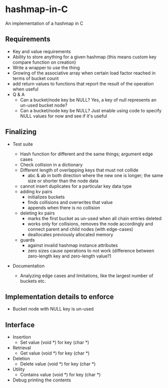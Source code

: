 # hashmap-in-C
 An implementation of a hashmap in C

## Requirements
- Key and value requirements
- Ability to store anything for a given hashmap (this means custom key compare function on creation)
- Write a wrapper to use the thing
- Growing of the associative array when certain load factor reached in terms of bucket count
- add return values to functions that report the result of the operation when useful
- Q & A
  + Can a bucket/node key be NULL?
    Yes, a key of null represents an un-used bucket node?
  + Can a bucket/node key be NULL?
    Just enable using code to specify NULL values for now and see if it's useful

## Finalizing
- Test suite
  + Hash function for different and the same things; argument edge cases
  + Check collision in a dictionary
  + Different length of overlapping keys that must not collide
    - abc & ab
    in both direction where the new one is longer; the same size or shorter than the node data
  + cannot insert duplicates for a particular key data type
  + adding kv pairs
    - initializes buckets
    - finds collisions and overwrites that value
    - appends when there is no collision
  + deleting kv pairs
    - marks the first bucket as un-used when all chain entries deleted
    - works only for collisions, removes the node accordingly and connect parent and child 
      nodes (with edge-cases)
    - deallocates previously allocated memory
  + guards
    - against invalid hashmap instance attributes
    - zero sizes cause operations to not work (difference between zero-length key and 
      zero-length value?)

- Documentation
  + Analyzing edge cases and limitations, like the largest number of buckets etc.

## Implementation details to enforce
- Bucket node with NULL key is un-used

## Interface
- Insertion
  + Set value (void *) for key (char *)
- Retrieval
  + Get value (void *) for key (char *)
- Deletion
  + Delete value (void *) for key (char *)
- Utility
  + Contains value (void *) for key (char *)
- Debug printing the contents